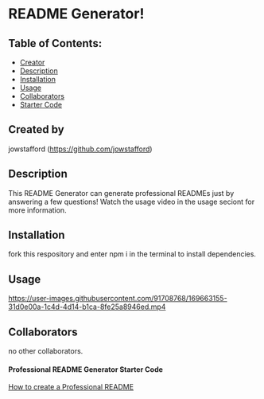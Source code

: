 # README Generator!

## Table of Contents:
* [Creator](#created-by)
* [Description](#description)
* [Installation](#installation)
* [Usage](#usage)
* [Collaborators](#collaborators)
* [Starter Code](#professional-readme-generator-starter-code)

## Created by
jowstafford
(https://github.com/jowstafford)

## Description
This README Generator can generate professional READMEs just by answering a few questions! Watch the usage video in the usage seciont for more information.

## Installation
fork this respository and enter npm i in the terminal to install dependencies. 

## Usage
https://user-images.githubusercontent.com/91708768/169663155-31d0e00a-1c4d-4d14-b1ca-8fe25a8946ed.mp4

## Collaborators
no other collaborators. 

#### Professional README Generator Starter Code
[How to create a Professional README](https://coding-boot-camp.github.io/full-stack/github/professional-readme-guide)
